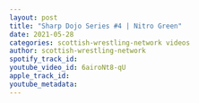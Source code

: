 ```yaml
---
layout: post
title: "Sharp Dojo Series #4 | Nitro Green"
date: 2021-05-28
categories: scottish-wrestling-network videos
author: scottish-wrestling-network
spotify_track_id: 
youtube_video_id: 6airoNt8-qU
apple_track_id: 
youtube_metadata: 
---
```

